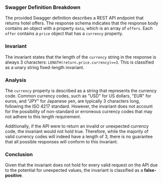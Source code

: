 ### Swagger Definition Breakdown
The provided Swagger definition describes a REST API endpoint that returns hotel offers. The response schema indicates that the response body contains an object with a property `data`, which is an array of `offers`. Each `offer` contains a `price` object that has a `currency` property.

### Invariant
The invariant states that the length of the `currency` string in the response is always 3 characters: `LENGTH(return.price.currency)==3`. This is classified as a unary string fixed-length invariant.

### Analysis
The `currency` property is described as a string that represents the currency code. Common currency codes, such as "USD" for US dollars, "EUR" for euros, and "JPY" for Japanese yen, are typically 3 characters long, following the ISO 4217 standard. However, the invariant does not account for the possibility of non-standard or erroneous currency codes that may not adhere to this length requirement. 

Additionally, if the API were to return an invalid or unexpected currency code, the invariant would not hold true. Therefore, while the majority of valid currency codes will indeed have a length of 3, there is no guarantee that all possible responses will conform to this invariant.

### Conclusion
Given that the invariant does not hold for every valid request on the API due to the potential for unexpected values, the invariant is classified as a **false-positive**.
